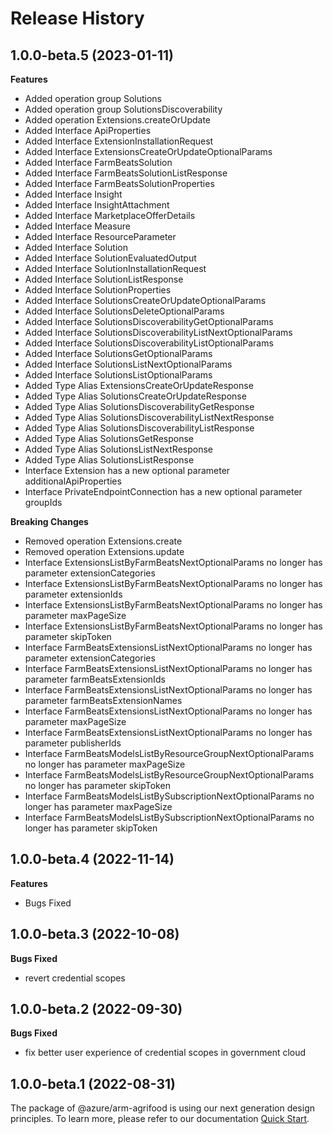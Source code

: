 # Release History
    
## 1.0.0-beta.5 (2023-01-11)
    
**Features**

  - Added operation group Solutions
  - Added operation group SolutionsDiscoverability
  - Added operation Extensions.createOrUpdate
  - Added Interface ApiProperties
  - Added Interface ExtensionInstallationRequest
  - Added Interface ExtensionsCreateOrUpdateOptionalParams
  - Added Interface FarmBeatsSolution
  - Added Interface FarmBeatsSolutionListResponse
  - Added Interface FarmBeatsSolutionProperties
  - Added Interface Insight
  - Added Interface InsightAttachment
  - Added Interface MarketplaceOfferDetails
  - Added Interface Measure
  - Added Interface ResourceParameter
  - Added Interface Solution
  - Added Interface SolutionEvaluatedOutput
  - Added Interface SolutionInstallationRequest
  - Added Interface SolutionListResponse
  - Added Interface SolutionProperties
  - Added Interface SolutionsCreateOrUpdateOptionalParams
  - Added Interface SolutionsDeleteOptionalParams
  - Added Interface SolutionsDiscoverabilityGetOptionalParams
  - Added Interface SolutionsDiscoverabilityListNextOptionalParams
  - Added Interface SolutionsDiscoverabilityListOptionalParams
  - Added Interface SolutionsGetOptionalParams
  - Added Interface SolutionsListNextOptionalParams
  - Added Interface SolutionsListOptionalParams
  - Added Type Alias ExtensionsCreateOrUpdateResponse
  - Added Type Alias SolutionsCreateOrUpdateResponse
  - Added Type Alias SolutionsDiscoverabilityGetResponse
  - Added Type Alias SolutionsDiscoverabilityListNextResponse
  - Added Type Alias SolutionsDiscoverabilityListResponse
  - Added Type Alias SolutionsGetResponse
  - Added Type Alias SolutionsListNextResponse
  - Added Type Alias SolutionsListResponse
  - Interface Extension has a new optional parameter additionalApiProperties
  - Interface PrivateEndpointConnection has a new optional parameter groupIds

**Breaking Changes**

  - Removed operation Extensions.create
  - Removed operation Extensions.update
  - Interface ExtensionsListByFarmBeatsNextOptionalParams no longer has parameter extensionCategories
  - Interface ExtensionsListByFarmBeatsNextOptionalParams no longer has parameter extensionIds
  - Interface ExtensionsListByFarmBeatsNextOptionalParams no longer has parameter maxPageSize
  - Interface ExtensionsListByFarmBeatsNextOptionalParams no longer has parameter skipToken
  - Interface FarmBeatsExtensionsListNextOptionalParams no longer has parameter extensionCategories
  - Interface FarmBeatsExtensionsListNextOptionalParams no longer has parameter farmBeatsExtensionIds
  - Interface FarmBeatsExtensionsListNextOptionalParams no longer has parameter farmBeatsExtensionNames
  - Interface FarmBeatsExtensionsListNextOptionalParams no longer has parameter maxPageSize
  - Interface FarmBeatsExtensionsListNextOptionalParams no longer has parameter publisherIds
  - Interface FarmBeatsModelsListByResourceGroupNextOptionalParams no longer has parameter maxPageSize
  - Interface FarmBeatsModelsListByResourceGroupNextOptionalParams no longer has parameter skipToken
  - Interface FarmBeatsModelsListBySubscriptionNextOptionalParams no longer has parameter maxPageSize
  - Interface FarmBeatsModelsListBySubscriptionNextOptionalParams no longer has parameter skipToken
    
    
## 1.0.0-beta.4 (2022-11-14)
    
**Features**

  - Bugs Fixed
    
## 1.0.0-beta.3 (2022-10-08)

**Bugs Fixed**

  -  revert credential scopes

## 1.0.0-beta.2 (2022-09-30)

**Bugs Fixed**

  -  fix better user experience of credential scopes in government cloud

## 1.0.0-beta.1 (2022-08-31)

The package of @azure/arm-agrifood is using our next generation design principles. To learn more, please refer to our documentation [Quick Start](https://aka.ms/js-track2-quickstart).
